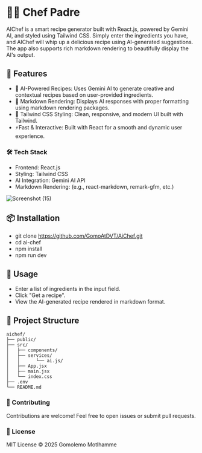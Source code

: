 # 🧑‍🍳 Chef Padre
AIChef is a smart recipe generator built with React.js, powered by Gemini AI, and styled using Tailwind CSS. Simply enter the ingredients you have, and AIChef will whip up a delicious recipe using AI-generated suggestions. The app also supports rich markdown rendering to beautifully display the AI's output.



## 🚀 Features
- 🧠 AI-Powered Recipes: Uses Gemini AI to generate creative and contextual recipes based on user-provided ingredients.
- 📝 Markdown Rendering: Displays AI responses with proper formatting using markdown rendering packages.
- 🎨 Tailwind CSS Styling: Clean, responsive, and modern UI built with Tailwind.
- ⚡Fast & Interactive: Built with React for a smooth and dynamic user experience.

### 🛠️ Tech Stack
- Frontend: React.js
- Styling: Tailwind CSS
- AI Integration: Gemini AI API
- Markdown Rendering: (e.g., react-markdown, remark-gfm, etc.)

![Screenshot (15)](https://github.com/user-attachments/assets/46e7ef73-e510-45b8-ad19-d5375d45b2e1)




## 📦 Installation
- git clone https://github.com/GomoAtDVT/AiChef.git
- cd ai-chef
- npm install
- npm run dev



## 🧪 Usage
- Enter a list of ingredients in the input field.
- Click "Get a recipe".
- View the AI-generated recipe rendered in markdown format.



## 📁 Project Structure
```
aichef/
├── public/ 
├── src/
│   ├── components/
│   ├── services/
│   │      └── ai.js/
│   ├── App.jsx
│   ├── main.jsx
│   └── index.css
├── .env
└── README.md
```


### 🤝 Contributing
Contributions are welcome! Feel free to open issues or submit pull requests.

### 📄 License
MIT License © 2025 Gomolemo Motlhamme
